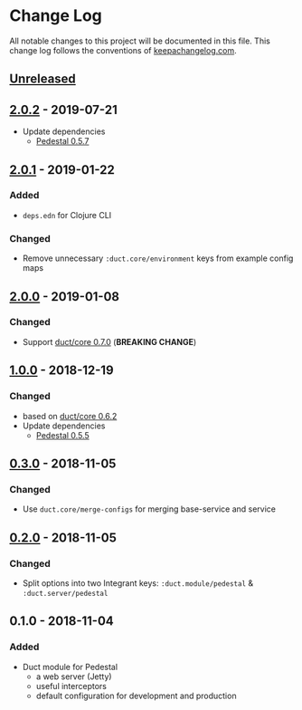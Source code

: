 # Change Log
All notable changes to this project will be documented in this file. This change log follows the conventions of [keepachangelog.com](http://keepachangelog.com/).

## [Unreleased]

## [2.0.2] - 2019-07-21
- Update dependencies
    - [Pedestal 0.5.7](https://github.com/pedestal/pedestal/blob/master/CHANGELOG.md#057---june-21-2019)

## [2.0.1] - 2019-01-22
### Added
- `deps.edn` for Clojure CLI
### Changed
- Remove unnecessary `:duct.core/environment` keys from example config maps

## [2.0.0] - 2019-01-08
### Changed
- Support [duct/core 0.7.0](https://github.com/duct-framework/core/blob/master/CHANGELOG.md#070-2018-01-05) (**BREAKING CHANGE**)

## [1.0.0] - 2018-12-19
### Changed
- based on [duct/core 0.6.2](https://github.com/duct-framework/core/blob/master/CHANGELOG.md#062-2017-12-17)
- Update dependencies
    - [Pedestal 0.5.5](https://github.com/pedestal/pedestal/blob/master/CHANGELOG.md#055---december-18-2018)

## [0.3.0] - 2018-11-05
### Changed
- Use `duct.core/merge-configs` for merging base-service and service

## [0.2.0] - 2018-11-05
### Changed
- Split options into two Integrant keys: `:duct.module/pedestal` & `:duct.server/pedestal`

## 0.1.0 - 2018-11-04
### Added
- Duct module for Pedestal
    - a web server (Jetty)
    - useful interceptors
    - default configuration for development and production

[Unreleased]: https://github.com/lagenorhynque/duct.module.pedestal/compare/2.0.2...HEAD
[2.0.2]: https://github.com/lagenorhynque/duct.module.pedestal/compare/2.0.1...2.0.2
[2.0.1]: https://github.com/lagenorhynque/duct.module.pedestal/compare/2.0.0...2.0.1
[2.0.0]: https://github.com/lagenorhynque/duct.module.pedestal/compare/1.0.0...2.0.0
[1.0.0]: https://github.com/lagenorhynque/duct.module.pedestal/compare/0.3.0...1.0.0
[0.3.0]: https://github.com/lagenorhynque/duct.module.pedestal/compare/0.2.0...0.3.0
[0.2.0]: https://github.com/lagenorhynque/duct.module.pedestal/compare/0.1.0...0.2.0

